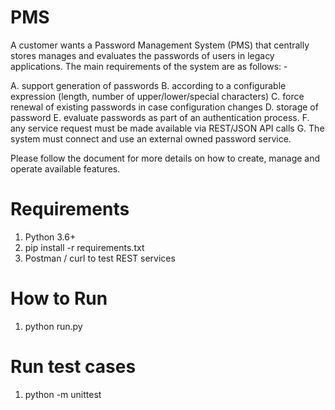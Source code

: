 # PMS
A customer wants a Password Management System (PMS) that centrally stores manages and evaluates the passwords of users in legacy applications. 
The main requirements of the system are as follows: -

A. support generation of passwords
B. according to a configurable expression (length, number of upper/lower/special characters)
C. force renewal of existing passwords in case configuration changes
D. storage of password
E. evaluate passwords as part of an authentication process.
F. any service request must be made available via REST/JSON API calls
G. The system must connect and use an external owned password service.

Please follow the document for more details on how to create, manage and operate available features.

# Requirements
1. Python 3.6+
2. pip install -r requirements.txt
3. Postman / curl to test REST services


# How to Run
1. python run.py 

# Run test cases
1. python -m unittest
